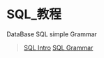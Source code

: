 # SQL_教程
DataBase SQL simple Grammar 

> [SQL Intro](https://github.com/jambestwick/SQL_Grammar/blob/main/Introduction.md)
> [SQL Grammar](https://github.com/jambestwick/SQL_Grammar/blob/main/grammar.md)
